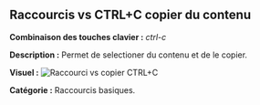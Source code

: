 ## Raccourcis vs CTRL+C copier du contenu

**Combinaison des touches clavier :** *ctrl*-*c*

**Description :** Permet de selectioner du contenu et de le copier.

**Visuel :** ![ Raccourci vs copier CTRL+C ](raccourcis/Screen%20CTRL+C.gif)

**Catégorie :** Raccourcis basiques.
